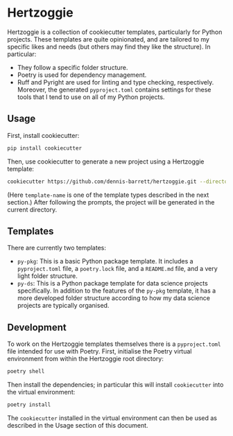 # Hertzoggie

Hertzoggie is a collection of cookiecutter templates, particularly for Python projects. These templates are quite
opinionated, and are tailored to my specific likes and needs (but others may find they like the structure). In
particular:

- They follow a specific folder structure.
- Poetry is used for dependency management.
- Ruff and Pyright are used for linting and type checking, respectively. Moreover, the generated `pyproject.toml`
  contains settings for these tools that I tend to use on all of my Python projects.

## Usage

First, install cookiecutter:

```bash
pip install cookiecutter
```

Then, use cookiecutter to generate a new project using a Hertzoggie template:

```bash
cookiecutter https://github.com/dennis-barrett/hertzoggie.git --directory="template-name"
```

(Here `template-name` is one of the template types described in the next section.) After following the prompts, the
project will be generated in the current directory.

## Templates

There are currently two templates:

- `py-pkg`: This is a basic Python package template. It includes a `pyproject.toml` file, a `poetry.lock` file, and a
  `README.md` file, and a very light folder structure.
- `py-ds`: This is a Python package template for data science projects specifically. In addition to the features of the
  `py-pkg` template, it has a more developed folder structure according to how my data science projects are typically
  organised.

## Development

To work on the Hertzoggie templates themselves there is a `pyproject.toml` file intended for use with Poetry. First,
initialise the Poetry virtual environment from within the Hertzoggie root directory:

```bash
poetry shell
```

Then install the dependencies; in particular this will install `cookiecutter` into the virtual environment:

```bash
poetry install
```

The `cookiecutter` installed in the virtual environment can then be used as described in the Usage section of this
document.
